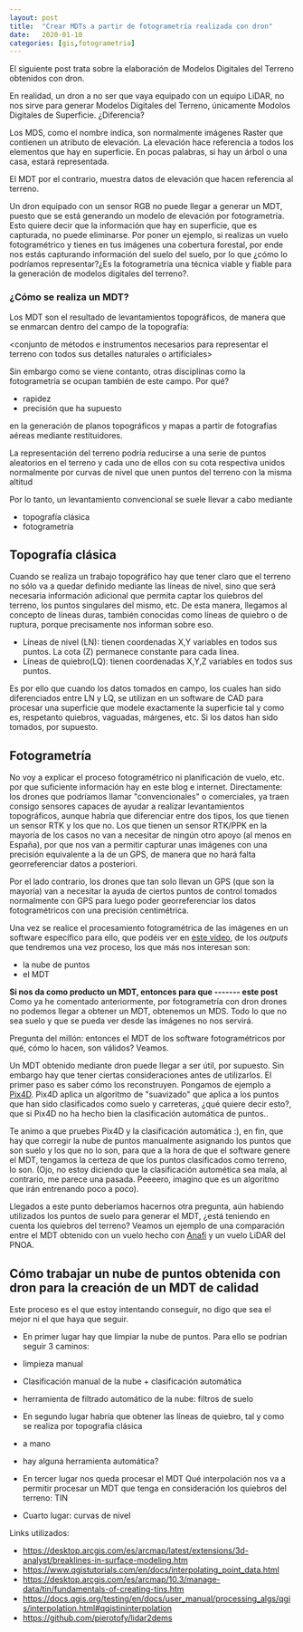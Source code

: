 ```yaml
---
layout: post
title:  "Crear MDTs a partir de fotogrametría realizada con dron"
date:   2020-01-10
categories: [gis,fotogrametria]
---
```


El siguiente post trata sobre la elaboración de Modelos Digitales del Terreno obtenidos con dron.

En realidad, un dron a no ser que vaya equipado con un equipo LiDAR, no nos sirve para generar Modelos Digitales del Terreno, únicamente Modolos Digitales de Superficie. ¿Diferencia?

Los MDS, como el nombre indica, son normalmente imágenes Raster que contienen un atributo de elevación. La elevación hace referencia a todos los elementos que hay en superficie. En pocas palabras, si hay un árbol o una casa, estará representada.

El MDT por el contrario, muestra datos de elevación que hacen referencia al terreno.

Un dron equipado con un sensor RGB no puede llegar a generar un MDT, puesto que se está generando un modelo de elevación por fotogrametría. Esto quiere decir que la información que hay en superficie, que es capturada, no puede eliminarse. Por poner un ejemplo, si realizas un vuelo fotogramétrico y tienes en tus imágenes una cobertura forestal, por ende nos estás capturando información del suelo del suelo, por lo que ¿cómo lo podríamos representar?¿Es la fotogrametría una técnica viable y fiable para la generación de modelos digitales del terreno?.

### ¿Cómo se realiza un MDT?

Los MDT son el resultado de levantamientos topográficos, de manera que se enmarcan dentro del campo de la topografía:

<conjunto de métodos e instrumentos necesarios para representar el terreno con todos sus detalles naturales o artificiales>

Sin embargo como se viene contanto, otras disciplinas como la fotogrametría se ocupan también de este campo. Por qué?
+ rapidez 
+ precisión que ha supuesto 

en la generación de planos topográficos y mapas a partir de fotografías aéreas mediante restituidores.

La representación del terreno podría reducirse a una serie de puntos aleatorios en el terreno y cada uno de ellos con su cota respectiva unidos normalmente por curvas de nivel que unen puntos del terreno con la misma altitud 

Por lo tanto, un levantamiento convencional se suele llevar a cabo mediante 
* topografía clásica
* fotogrametría

## Topografía clásica
Cuando se realiza un trabajo topográfico hay que tener claro que el terreno no sólo va a quedar definido mediante las líneas de nivel, sino que será necesaria información adicional que permita captar los quiebros del terreno, los puntos singulares del mismo, etc. De esta manera, llegamos al concepto de líneas duras, también conocidas como líneas de quiebro o de ruptura, porque precisamente nos informan sobre eso.

* Líneas de nivel (LN): tienen coordenadas X,Y variables en todos sus puntos. La cota (Z) permanece constante para cada línea.
* Líneas de quiebro(LQ): tienen coordenadas X,Y,Z variables en todos sus puntos.

Es por ello que cuando los datos tomados en campo, los cuales han sido diferenciados entre LN y LQ, se utilizan en un software de CAD para procesar una superficie que modele exactamente la superficie tal y como es, respetanto quiebros, vaguadas, márgenes, etc. Si los datos han sido tomados, por supuesto.

## Fotogrametría
No voy a explicar el proceso fotogramétrico ni planificación de vuelo, etc. por que suficiente información hay en este blog e internet. Directamente:
los drones que podríamos llamar "convencionales" o comerciales, ya traen consigo sensores capaces de ayudar a realizar levantamientos topográficos, aunque habría que diferenciar entre dos tipos, los que tienen un sensor RTK y los que no. Los que tienen un sensor RTK/PPK en la mayoría de los casos no van a necesitar de ningún otro apoyo (al menos en España), por que nos van a permitir capturar unas imágenes con una precisión equivalente a la de un GPS, de manera que no hará falta georreferenciar datos a posteriori.

Por el lado contrario, los drones que tan solo llevan un GPS (que son la mayoría) van a necesitar la ayuda de ciertos puntos de control tomados normalmente con GPS para luego poder georreferenciar los datos fotogramétricos con una precisión centimétrica.

Una vez se realice el procesamiento fotogramétrica de las imágenes en un software específico para ello, que podéis ver en [este vídeo](https://www.youtube.com/watch?v=V5qTFp_ZzMk), de los *outputs* que tendremos una vez proceso, los que más nos interesan son:
* la nube de puntos
* el MDT

**Si nos da como producto un MDT, entonces para que ------- este post**
Como ya he comentado anteriormente, por fotogrametría con dron drones no podemos llegar a obtener un MDT, obtenemos un MDS. Todo lo que no sea suelo y que se pueda ver desde las imágenes no nos servirá.

Pregunta del millón: entonces el MDT de los software fotogramétricos por qué, cómo lo hacen, son válidos? Veamos.

Un MDT obtenido mediante dron puede llegar a ser útil, por supuesto. Sin embargo hay que tener ciertas consideraciones antes de utilizarlos. El primer paso es saber cómo los reconstruyen. Pongamos de ejemplo a [Pix4D](https://support.pix4d.com/hc/en-us/articles/202560579-How-to-automatically-generate-a-Digital-Terrain-Model-DTM). Pix4D aplica un algoritmo de "suavizado" que aplica a los puntos que han sido clasificados como suelo y carreteras, ¿qué quiere decir esto?, que si Pix4D no ha hecho bien la clasificación automática de puntos.. 

Te animo a que pruebes Pix4D y la clasificación automática :), en fin, que hay que corregir la nube de puntos manualmente asignando los puntos que son suelo y los que no lo son, para que a la hora de que el software genere el MDT, tengamos la certeza de que los puntos clasificados como terreno, lo son. (Ojo, no estoy diciendo que la clasificación automética sea mala, al contrario, me parece una pasada. Peeeero, imagino que es un algoritmo que irán entrenando poco a poco).

Llegados a este punto deberíamos hacernos otra pregunta, aún habiendo utilizados los puntos de suelo para generar el MDT, ¿está teniendo en cuenta los quiebros del terreno? Veamos un ejemplo de una comparación entre el MDT obtenido con un vuelo hecho con [Anafi](https://www.parrot.com/es/drones/anafi) y un vuelo LiDAR del PNOA.


## Cómo trabajar un nube de puntos obtenida con dron para la creación de un MDT de calidad
Este proceso es el que estoy intentando conseguir, no digo que sea el mejor ni el que haya que seguir.

+ En primer lugar hay que limpiar la nube de puntos. Para ello se podrían seguir 3 caminos:
 * limpieza manual
 * Clasificación manual de la nube + clasificación automática
 * herramienta de filtrado automático de la nube: filtros de suelo

* En segundo lugar habría que obtener las líneas de quiebro, tal y como se realiza por topografía clásica
 * a mano
 * hay alguna herramienta automática?

* En tercer lugar nos queda procesar el MDT
Qué interpolación nos va a permitir procesar un MDT que tenga en consideración los quiebros del terreno: TIN

* Cuarto lugar: curvas de nivel


Links utilizados:
+ https://desktop.arcgis.com/es/arcmap/latest/extensions/3d-analyst/breaklines-in-surface-modeling.htm
+ https://www.qgistutorials.com/en/docs/interpolating_point_data.html
+ https://desktop.arcgis.com/es/arcmap/10.3/manage-data/tin/fundamentals-of-creating-tins.htm
+ https://docs.qgis.org/testing/en/docs/user_manual/processing_algs/qgis/interpolation.html#qgistininterpolation
+ https://github.com/pierotofy/lidar2dems
